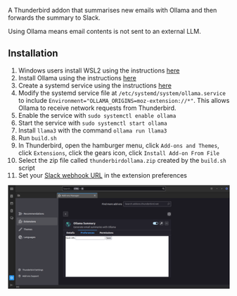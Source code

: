 A Thunderbird addon that summarises new emails with Ollama and then forwards the summary to Slack.

Using Ollama means email contents is not sent to an external LLM.

## Installation

1. Windows users install WSL2 using the instructions [here](https://learn.microsoft.com/en-us/windows/wsl/install)
2. Install Ollama using the instructions [here](https://ollama.com/download/linux)
3. Create a systemd service using the instructions [here](https://github.com/ollama/ollama/blob/main/docs/linux.md#adding-ollama-as-a-startup-service-recommended)
4. Modify the systemd service file at `/etc/systemd/system/ollama.service` to include `Environment="OLLAMA_ORIGINS=moz-extension://*"`. This allows Ollama to receive network requests from Thunderbird.
5. Enable the service with `sudo systemctl enable ollama`
6. Start the service with `sudo systemctl start ollama`
7. Install `llama3` with the command `ollama run llama3`
8. Run `build.sh`
9. In Thunderbird, open the hamburger menu, click `Add-ons and Themes`, click `Extensions`, click the gears icon, click `Install Add-on From File`
10. Select the zip file called `thunderbirdollama.zip` created by the `build.sh` script
11. Set your [Slack webhook URL](https://api.slack.com/messaging/webhooks) in the extension preferences

![](extension.png)